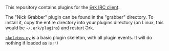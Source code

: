 
This repository contains plugins for the [Ərk IRC client](https://github.com/nutjob-laboratories/erk).

The "Nick Grabber" plugin can be found in the "grabber" directory. To install it, copy the entire directory into your plugins directory (on Linux, this would be `~/.erk/plugins`) and restart Ərk.

[`skeleton.py`](https://github.com/nutjob-laboratories/erk-plugins/blob/master/skeleton.py) is a basic plugin skeleton, with all plugin events. It will do nothing if loaded as is :-)
